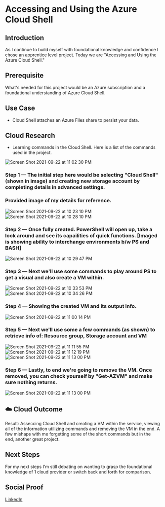# Accessing and Using the Azure Cloud Shell

## Introduction

As I continue to build myself with foundational knowledge and confidence I chose an apprentice level project. Today we are "Accessing and Using the Azure Cloud Shell."

## Prerequisite

What's needed for this project would be an Azure subscription and a foundational understanding of Azure Cloud Shell.

## Use Case

- Cloud Shell attaches an Azure Files share to persist your data.

## Cloud Research

- Learning commands in the Cloud Shell. Here is a list of the commands used in the project.

![Screen Shot 2021-09-22 at 11 02 30 PM](https://user-images.githubusercontent.com/82731990/134448997-02331b0a-6084-4aaa-93d6-17eeeb6f56ed.png)


### Step 1 — The initial step here would be selecting "Cloud Shell"(shown in image) and creating new storage account by completing details in advanced settings.
### Provided image of my details for reference.
![Screen Shot 2021-09-22 at 10 23 10 PM](https://user-images.githubusercontent.com/82731990/134446251-a73c95ca-3641-461f-b705-903ff26f3863.png)
![Screen Shot 2021-09-22 at 10 28 10 PM](https://user-images.githubusercontent.com/82731990/134446501-e02643dd-cdbc-4eab-9469-15ea3415faef.png)

### Step 2 — Once fully created. PowerShell will open up, take a look around and see its capailities of quick functions. [Imaged is showing ability to interchange environments b/w PS and BASH]

![Screen Shot 2021-09-22 at 10 29 47 PM](https://user-images.githubusercontent.com/82731990/134446623-e054051a-c57f-489b-89d6-96ed3c9682b6.png)

### Step 3 — Next we'll use some commands to play around PS to get a visual and also create a VM within.

![Screen Shot 2021-09-22 at 10 33 53 PM](https://user-images.githubusercontent.com/82731990/134447659-94d4885a-a984-4a65-b54f-5f6808eb9c24.png)
![Screen Shot 2021-09-22 at 10 34 26 PM](https://user-images.githubusercontent.com/82731990/134447683-14dd3b8d-aab9-4ecf-9677-d33131bc0a30.png)

### Step 4 — Showing the created VM and its output info.

![Screen Shot 2021-09-22 at 11 00 14 PM](https://user-images.githubusercontent.com/82731990/134449202-657da4ee-6111-476c-a5b4-f4bb8839a5ab.png)

### Step 5 — Next we'll use some a few commands (as shown) to retrieve info of: Resource group, Storage account and VM

![Screen Shot 2021-09-22 at 11 11 55 PM](https://user-images.githubusercontent.com/82731990/134449748-d92f17af-fb34-4fc4-907e-fe189a2a88bb.png)
![Screen Shot 2021-09-22 at 11 12 19 PM](https://user-images.githubusercontent.com/82731990/134449765-734b59fc-5000-4534-a199-be92c1611a3a.png)
![Screen Shot 2021-09-22 at 11 13 00 PM](https://user-images.githubusercontent.com/82731990/134449772-51b72001-ba11-4dba-b848-4920beb91540.png)

### Step 6 — Lastly, to end we're going to remove the VM. Once removed, you can check yourself by "Get-AZVM" and make sure nothing returns.

![Screen Shot 2021-09-22 at 11 13 00 PM](https://user-images.githubusercontent.com/82731990/134450523-9d809c5a-4626-4ae8-8230-f24fc6962f0a.png)

## ☁️ Cloud Outcome

Result: Asseccing Cloud Shell and creating a VM within the service, viewing all of the information utilizing commands and removing the VM in the end. 
A few mishaps with me forgetting some of the short commands but in the end, another great project.

## Next Steps

For my next steps I'm still debating on wanting to grasp the foundational knowledge of 1 cloud provider or switch back and forth for comparison.

## Social Proof

[LinkedIn](https://www.linkedin.com/feed/update/urn:li:activity:6843941959430656000/)
